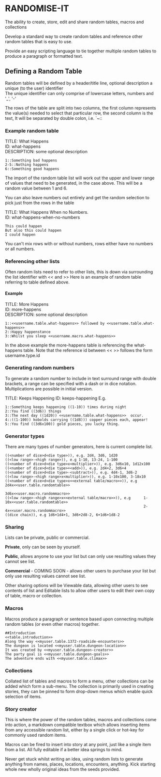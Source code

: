RANDOMISE-IT
============

The ability to create, store, edit and share random tables, macros and collections

Develop a standard way to create random tables and reference other random tables that is easy to use.

Provide an easy scripting language to tie together multiple random tables to produce a paragraph or formatted text.

## Defining a Random Table

Random tables will be defined by a header/title line, optional description a unique (to the user) identifier  
The unique identifier can only comprise of lowercase letters, numbers and '_', '-'

The rows of the table are split into two columns, the first column represents the value(s) needed to select that particular row, the second column is the text, It will be separated by double colon, i.e. `~::



### Example random table
TITLE: What Happens  
ID: what-happens  
DESCRIPTION: some optional description
```
1::Something bad happens
2-5::Nothing happens
6::Something good happens
```
The import of the random table list will work out the upper and lower range of values that need to be generated, in the case above. This will be a random value between 1 and 6.

You can also leave numbers out entirely and get the random selection to pick just from the rows in the table

TITLE: What Happens When no Numbers.  
ID: what-happens-when-no-numbers
```
This could happen
But also this could happen
I could happen
```

You can't mix rows with or without numbers, rows either have no numbers or all numbers.

### Referencing other lists
Often random lists need to refer to other lists, this is down via surrounding the list identifier with << and >>
Here is an example of random table referring to table defined above.

#### Example
TITLE: More Happens  
ID: more-happens  
DESCRIPTION: some optional description
```
1::<<username.table.what-happens>> followed by <<username.table.what-happens>>
2::Happy happenstance
3::Whilst you sleep <<username.macro.what-happens>>
```
In the above example the more-happens table is referencing the what-happens table.
Note that the reference id between << >> follows the form username.type.id  


### Generating random numbers
To generate a random number to include in text surround range with double brackets, a range can be specified with a dash or in dice notation. Multiplications are possible in initial version.

TITLE: Keeps Happening
ID: keeps-happening
E.g.
```
1::Something keeps happening ((1-10)) times during night
2::You find ((3d6)) things
3::The next day ((1d20)) <<username.table.what-happens>>  occur.
4::((1-100)) kobolds carrying ((1d8))) copper pieces each, appear!
5::You find ((3d6x100)) gold pieces, you lucky thing.
```

### Generator types
There are many types of number generators, here is current complete list.
```
((<number of dice>d<die type>)), e.g. 2d4, 3d6, 1d20
((<low range>-<high range>)), e.g 1-10, 13-24, 1-100
((<number of dice>d<die type>x<multiplier>)), e.g. 3d6x10, 1d12x100
((<number of dice>d<die type>+<add>)), e.g. 2d4+2, 3d6+4
((<number of dice>d<die type>-<subtract>)), e.g. 4d4-1, 3d6-2
((<low range>-<high range>x<multiplier>)), e.g. 1-10x100, 3-18x10
((<number of dice>d<die type>x<<external table/macro>>)), e.g   2d4x<<user.table.randomtable>>
                                                                3d6x<<user.macro.randommacro>>
((<low range>-<high range>x<<external table/macro>>)), e.g      1-10x<<user.table.randomtable>>
                                                                2-4x<<user.macro.randommacro>>
((dice chain)), e.g 1d6+1d4+1, 3d6+2d8-2, 6+1d6+1d8-2
```


### Sharing
Lists can be private, public or commercial.

**Private**, only can be seen by yourself.

**Public**, allows anyone to use your list but can only use resulting values they cannot see list.

**Commercial** - COMING SOON - allows other users to purchase your list but only use resulting values cannot see list.

Other sharing options will be Viewable data, allowing other users to see contents of list and Editable lists to allow other 
users to edit their own copy of table, macro or collection.

### Macros
Macros produce a paragraph or sentence based upon connecting multiple random tables (or even other macros) together.

```
##Introduction
<<table.introduction>>
Along the way <<myuser.table.1372-roadside-encounters>> 
The dungeon is located <<myuser.table.dungeon-location>> 
It was created by <<myuser.table.dungeon-creator>> 
The party goal is <<myuser.table.dungeon-goals>>
The adventure ends with <<myuser.table.climax>>
```

### Collections
Collated list of tables and macros to form a menu, other collections can be added which form a sub-menu.
The collection is primarily used in creating stories, they can be pinned to form drop-down menus which enable quick
selection of items.

### Story creator
This is where the power of the random tables, macros and collections come into action, a markdown compatible textbox which allows inserting items from any accessible random list, either by a single click or  hot-key for commonly used random items.

Macros can be fired to insert into story at any point, just like a single item from a list. All fully editable if a better idea springs to mind.

Never get stuck whilst writing an idea, using random lists to generate anything from names, places, locations, encounters, anything. Kick starting whole new wholly original ideas from the seeds provided.





